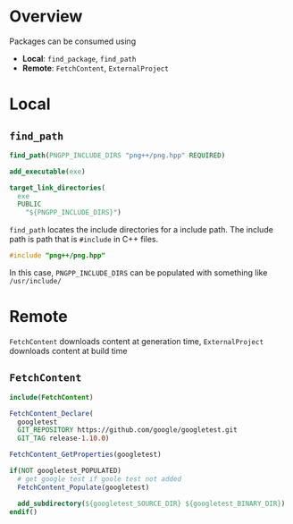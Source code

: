# Overview

Packages can be consumed using

- **Local**: `find_package`, `find_path`
- **Remote**: `FetchContent`, `ExternalProject`

# Local

## `find_path`

```cmake
find_path(PNGPP_INCLUDE_DIRS "png++/png.hpp" REQUIRED)

add_executable(exe)

target_link_directories(
  exe
  PUBLIC
    "${PNGPP_INCLUDE_DIRS}")
```

`find_path` locates the include directories for a include path. The include path
is path that is `#include` in C++ files.

```cpp
#include "png++/png.hpp"
```

In this case, `PNGPP_INCLUDE_DIRS` can be populated with something like
`/usr/include/`

# Remote

`FetchContent` downloads content at generation time, `ExternalProject` downloads
content at build time

## `FetchContent`

```cmake
include(FetchContent)

FetchContent_Declare(
  googletest
  GIT_REPOSITORY https://github.com/google/googletest.git
  GIT_TAG release-1.10.0)

FetchContent_GetProperties(googletest)

if(NOT googletest_POPULATED)
  # get google test if goole test not added
  FetchContent_Populate(googletest)

  add_subdirectory(${googletest_SOURCE_DIR} ${googletest_BINARY_DIR})
endif()
```
